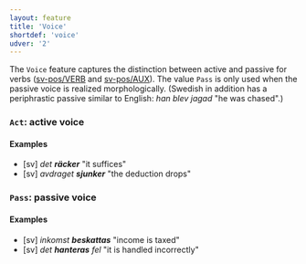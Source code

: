 ```yaml
---
layout: feature
title: 'Voice'
shortdef: 'voice'
udver: '2'
---
```


The `Voice` feature captures the distinction between active and passive for verbs ([sv-pos/VERB]() and [sv-pos/AUX]()). The value `Pass` is only used when the passive voice is realized morphologically. (Swedish in addition has a periphrastic passive similar to English: _han blev jagad_ "he was chased".)

### <a name="Act">`Act`</a>: active voice

#### Examples

* [sv] _det <b>räcker</b>_ "it suffices"
* [sv] _avdraget <b>sjunker</b>_ "the deduction drops"

### <a name="Pass">`Pass`</a>: passive voice

#### Examples

* [sv] _inkomst <b>beskattas</b>_ "income is taxed"
* [sv] _det <b>hanteras</b> fel_ "it is handled incorrectly"
<!-- Interlanguage links updated Út 9. května 2023, 20:03:52 CEST -->
